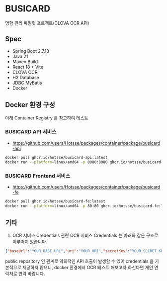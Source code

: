 # BUSICARD
명함 관리 파일럿 프로젝트(CLOVA OCR API)

## Spec
- Spring Boot 2.7.18
- Java 21
- Maven Build
- React 18 + Vite
- CLOVA OCR
- H2 Database
- JDBC MyBatis
- Docker


## Docker 환경 구성
아래 Container Registry 를 참고하여 테스트

### BUSICARD API 서비스
- https://github.com/users/Hotsse/packages/container/package/busicard-api
``` bash
docker pull ghcr.io/hotsse/busicard-api:latest
docker run --platform=linux/amd64 -p 8080:8080 ghcr.io/hotsse/busicard-api:latest
```

### BUSICARD Frontend 서비스
- https://github.com/users/Hotsse/packages/container/package/busicard-fe
``` bash
docker pull ghcr.io/hotsse/busicard-fe:latest
docker run --platform=linux/amd64 -p 80:80 ghcr.io/hotsse/busicard-fe:latest
```


## 기타
1. OCR 서비스 Credentials 관련
OCR 서비스 Credentials 는 아래와 같은 구조로 이루어져 있습니다.

```json
{"baseUrl":"YOUR_BASE_URL","uri":"YOUR_URI","secretKey":"YOUR_SECRET_KEY"}
```

public repository 인 관계로 악의적인 API 호출이 발생할 수 있어 credentials 을 기본적으로 제공하지 않으니, docker 환경에서 OCR 테스트 해보고자 하신다면 개인 연락처로 연락 바랍니다.

